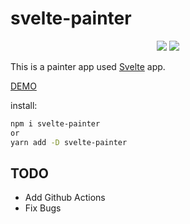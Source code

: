 # svelte-painter

<p align="center">
<a href="https://www.npmjs.com/package/svelte-painter"><img src="https://img.shields.io/npm/v/svelte-painter.svg"/></a>
<a href="https://opensource.org/licenses/MIT"><img src="https://img.shields.io/badge/License-MIT-blue.svg"/></a>

This is a painter app used [Svelte](https://svelte.dev) app.

[DEMO](http://svelte-painter.vercel.app/)

install:

```bash
npm i svelte-painter
or
yarn add -D svelte-painter
```

## TODO

- Add Github Actions
- Fix Bugs
